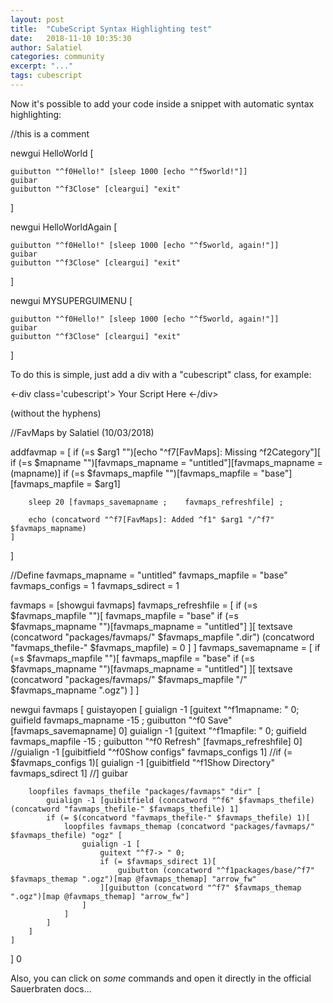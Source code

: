 ```yaml
---
layout: post
title:  "CubeScript Syntax Highlighting test"
date:   2018-11-10 10:35:30
author: Salatiel
categories: community
excerpt: "..."
tags: cubescript
---
```


<p>Now it's possible to add your code inside a snippet with automatic syntax highlighting:</p>

<div class="cubescript">

//this is a comment

newgui HelloWorld [

	guibutton "^f0Hello!" [sleep 1000 [echo "^f5world!"]]
	guibar
	guibutton "^f3Close" [cleargui] "exit"
]

newgui HelloWorldAgain [

	guibutton "^f0Hello!" [sleep 1000 [echo "^f5world, again!"]]
	guibar
	guibutton "^f3Close" [cleargui] "exit"
]

newgui MYSUPERGUIMENU [

	guibutton "^f0Hello!" [sleep 1000 [echo "^f5world, again!"]]
	guibar
	guibutton "^f3Close" [cleargui] "exit"
]

</div>

<p>To do this is simple, just add a div with a "cubescript" class, for example:</p>
<p><-div class='cubescript'> Your Script Here <-/div></p>
<p>(without the hyphens)</p>

<div class="cubescript">

//FavMaps by Salatiel (10/03/2018)

addfavmap = [ 
    if (=s $arg1 "")[echo "^f7[FavMaps]: Missing ^f2Category"][
        if (=s $mapname "")[favmaps_mapname = "untitled"][favmaps_mapname = (mapname)]
        if (=s $favmaps_mapfile "")[favmaps_mapfile = "base"][favmaps_mapfile = $arg1]

        sleep 20 [favmaps_savemapname ;    favmaps_refreshfile] ;

        echo (concatword "^f7[FavMaps]: Added ^f1" $arg1 "/^f7" $favmaps_mapname)
    ]
]

//Define
favmaps_mapname = "untitled"
favmaps_mapfile = "base" 
favmaps_configs = 1
favmaps_sdirect = 1

favmaps = [showgui favmaps]
favmaps_refreshfile = [
	if (=s $favmaps_mapfile "")[
		favmaps_mapfile = "base"
		if (=s $favmaps_mapname "")[favmaps_mapname = "untitled"]
	][
		textsave (concatword "packages/favmaps/" $favmaps_mapfile ".dir")
		(concatword "favmaps_thefile-" $favmaps_mapfile) = 0
	]
]
favmaps_savemapname = [
	if (=s $favmaps_mapfile "")[
		favmaps_mapfile = "base"
		if (=s $favmaps_mapname "")[favmaps_mapname = "untitled"]
	][
		textsave (concatword "packages/favmaps/" $favmaps_mapfile "/" $favmaps_mapname ".ogz")
	]
]

newgui favmaps [
	guistayopen [
		guialign -1 [guitext "^f1mapname:	" 0; guifield favmaps_mapname -15 ; guibutton "^f0 Save" [favmaps_savemapname] 0]
		guialign -1 [guitext "^f1mapfile:	" 0; guifield favmaps_mapfile -15 ; guibutton "^f0 Refresh" [favmaps_refreshfile] 0]
		//guialign -1 [guibitfield "^f0Show configs" favmaps_configs 1]
		//if (= $favmaps_configs 1)[
			guialign -1 [guibitfield "^f1Show Directory" favmaps_sdirect 1]
		//]
		guibar
		
		loopfiles favmaps_thefile "packages/favmaps" "dir" [
			guialign -1 [guibitfield (concatword "^f6" $favmaps_thefile) (concatword "favmaps_thefile-" $favmaps_thefile) 1]
			if (= $(concatword "favmaps_thefile-" $favmaps_thefile) 1)[
				loopfiles favmaps_themap (concatword "packages/favmaps/" $favmaps_thefile) "ogz" [
					guialign -1 [
						guitext "^f7-> " 0;
						if (= $favmaps_sdirect 1)[
							guibutton (concatword "^f1packages/base/^f7" $favmaps_themap ".ogz")[map @favmaps_themap] "arrow_fw"
						][guibutton (concatword "^f7" $favmaps_themap ".ogz")[map @favmaps_themap] "arrow_fw"]
					]
				]
			]	
		]
	]
] 0

</div>

<p>Also, you can click on <i>some</i> commands and open it directly in the official Sauerbraten docs...</p>